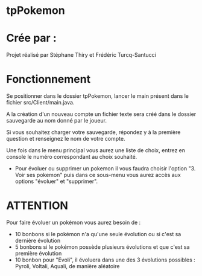 # tpPokemon

# Crée par :
Projet réalisé par Stéphane Thiry et Frédéric Turcq-Santucci

# Fonctionnement 

Se positionner dans le dossier tpPokemon, lancer le main présent dans le fichier src/Client/main.java.

A la création d'un nouveau compte un fichier texte sera créé dans le dossier sauvegarde au nom donné par le joueur.

Si vous souhaitez charger votre sauvegarde, répondez y à la première question et renseignez le nom de votre compte.

Une fois dans le menu principal vous aurez une liste de choix, entrez en console le numéro correspondant au choix souhaité.
- Pour évoluer ou supprimer un pokemon il vous faudra choisir l'option "3. Voir ses pokemon"  puis dans ce sous-menu vous aurez accès aux options "évoluer" et "supprimer".

#  ATTENTION  
Pour faire évoluer un pokémon vous aurez besoin de :
  -  10 bonbons si le pokémon n'a qu'une seule évolution ou si c'est sa dernière évolution
  -  5 bonbons si le pokémon possède plusieurs évolutions et que c'est sa première évolution
  -  10 bonbon pour "Evoli", il évoluera dans une des 3 évolutions possibles : Pyroli, Voltali, Aquali, de manière aléatoire

